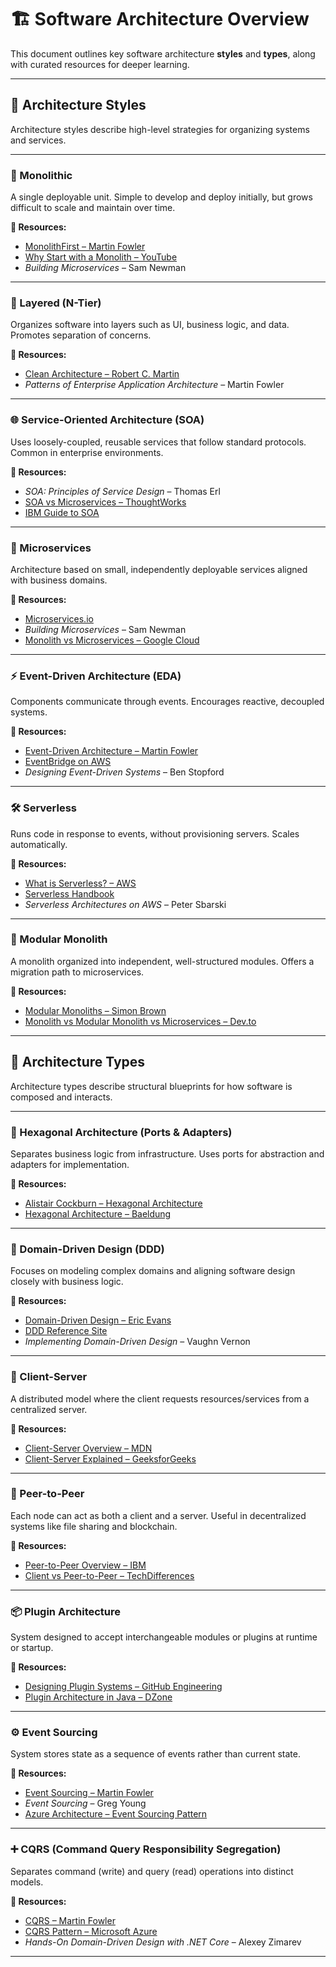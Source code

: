 # 🏗 Software Architecture Overview

This document outlines key software architecture **styles** and **types**, along with curated resources for deeper learning.

---

## 🔷 Architecture Styles

Architecture styles describe high-level strategies for organizing systems and services.

---

### 🧱 Monolithic

A single deployable unit. Simple to develop and deploy initially, but grows difficult to scale and maintain over time.

**🔗 Resources:**
- [MonolithFirst – Martin Fowler](https://martinfowler.com/bliki/MonolithFirst.html)
- [Why Start with a Monolith – YouTube](https://www.youtube.com/watch?v=kKjm4ehYiMs)
- *Building Microservices* – Sam Newman

---

### 🏢 Layered (N-Tier)

Organizes software into layers such as UI, business logic, and data. Promotes separation of concerns.

**🔗 Resources:**
- [Clean Architecture – Robert C. Martin](https://8thlight.com/blog/uncle-bob/2012/08/13/the-clean-architecture.html)
- *Patterns of Enterprise Application Architecture* – Martin Fowler

---

### 🌐 Service-Oriented Architecture (SOA)

Uses loosely-coupled, reusable services that follow standard protocols. Common in enterprise environments.

**🔗 Resources:**
- *SOA: Principles of Service Design* – Thomas Erl  
- [SOA vs Microservices – ThoughtWorks](https://www.thoughtworks.com/insights/blog/microservices-vs-soa)
- [IBM Guide to SOA](https://www.ibm.com/cloud/learn/soa)

---

### 🧩 Microservices

Architecture based on small, independently deployable services aligned with business domains.

**🔗 Resources:**
- [Microservices.io](https://microservices.io/)
- *Building Microservices* – Sam Newman
- [Monolith vs Microservices – Google Cloud](https://cloud.google.com/learn/monolith-vs-microservices)

---

### ⚡️ Event-Driven Architecture (EDA)

Components communicate through events. Encourages reactive, decoupled systems.

**🔗 Resources:**
- [Event-Driven Architecture – Martin Fowler](https://martinfowler.com/articles/201701-event-driven.html)
- [EventBridge on AWS](https://docs.aws.amazon.com/eventbridge/latest/userguide/what-is-eventbridge.html)
- *Designing Event-Driven Systems* – Ben Stopford

---

### 🛠 Serverless

Runs code in response to events, without provisioning servers. Scales automatically.

**🔗 Resources:**
- [What is Serverless? – AWS](https://aws.amazon.com/serverless/)
- [Serverless Handbook](https://serverlesshandbook.dev/)
- *Serverless Architectures on AWS* – Peter Sbarski

---

### 🧱 Modular Monolith

A monolith organized into independent, well-structured modules. Offers a migration path to microservices.

**🔗 Resources:**
- [Modular Monoliths – Simon Brown](https://www.infoq.com/presentations/modular-monoliths/)
- [Monolith vs Modular Monolith vs Microservices – Dev.to](https://dev.to/nsebhastian/monolith-vs-modular-monolith-vs-microservices-1e5n)

---

## 🔷 Architecture Types

Architecture types describe structural blueprints for how software is composed and interacts.

---

### 🧃 Hexagonal Architecture (Ports & Adapters)

Separates business logic from infrastructure. Uses ports for abstraction and adapters for implementation.

**🔗 Resources:**
- [Alistair Cockburn – Hexagonal Architecture](https://alistair.cockburn.us/hexagonal-architecture/)
- [Hexagonal Architecture – Baeldung](https://www.baeldung.com/cs/hexagonal-architecture)

---

### 🧠 Domain-Driven Design (DDD)

Focuses on modeling complex domains and aligning software design closely with business logic.

**🔗 Resources:**
- [Domain-Driven Design – Eric Evans](https://domainlanguage.com/)
- [DDD Reference Site](https://dddreference.com/)
- *Implementing Domain-Driven Design* – Vaughn Vernon

---

### 🔀 Client-Server

A distributed model where the client requests resources/services from a centralized server.

**🔗 Resources:**
- [Client-Server Overview – MDN](https://developer.mozilla.org/en-US/docs/Learn/Server-side/First_steps/Client-Server_overview)
- [Client-Server Explained – GeeksforGeeks](https://www.geeksforgeeks.org/client-server-architecture/)

---

### 🔂 Peer-to-Peer

Each node can act as both a client and a server. Useful in decentralized systems like file sharing and blockchain.

**🔗 Resources:**
- [Peer-to-Peer Overview – IBM](https://www.ibm.com/docs/en/zos/2.1.0?topic=overview-peer-peer-architecture)
- [Client vs Peer-to-Peer – TechDifferences](https://techdifferences.com/difference-between-client-server-and-peer-to-peer-network.html)

---

### 📦 Plugin Architecture

System designed to accept interchangeable modules or plugins at runtime or startup.

**🔗 Resources:**
- [Designing Plugin Systems – GitHub Engineering](https://github.blog/2020-06-22-designing-a-plugin-system/)
- [Plugin Architecture in Java – DZone](https://dzone.com/articles/building-a-plugin-architecture-in-java)

---

### ⚙️ Event Sourcing

System stores state as a sequence of events rather than current state.

**🔗 Resources:**
- [Event Sourcing – Martin Fowler](https://martinfowler.com/eaaDev/EventSourcing.html)
- *Event Sourcing* – Greg Young
- [Azure Architecture – Event Sourcing Pattern](https://docs.microsoft.com/en-us/azure/architecture/patterns/event-sourcing)

---

### ➕ CQRS (Command Query Responsibility Segregation)

Separates command (write) and query (read) operations into distinct models.

**🔗 Resources:**
- [CQRS – Martin Fowler](https://martinfowler.com/bliki/CQRS.html)
- [CQRS Pattern – Microsoft Azure](https://learn.microsoft.com/en-us/azure/architecture/patterns/cqrs)
- *Hands-On Domain-Driven Design with .NET Core* – Alexey Zimarev

---

